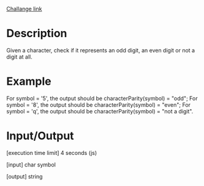 [Challange link](https://codefights.com/arcade/code-arcade/lab-of-transformations/QKnGhkoi4wKr6xY9b)
# Description
Given a character, check if it represents an odd digit, an even digit or not a digit at all.

# Example

For symbol = '5', the output should be
characterParity(symbol) = "odd";
For symbol = '8', the output should be
characterParity(symbol) = "even";
For symbol = 'q', the output should be
characterParity(symbol) = "not a digit".
# Input/Output

[execution time limit] 4 seconds (js)

[input] char symbol

[output] string